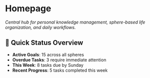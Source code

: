 # Homepage
*Central hub for personal knowledge management, sphere-based life organization, and daily workflows.*

## 🎯 Quick Status Overview
- **Active Goals**: 15 across all spheres
- **Overdue Tasks**: 3 require immediate attention
- **This Week**: 8 tasks due by Sunday
- **Recent Progress**: 5 tasks completed this week

